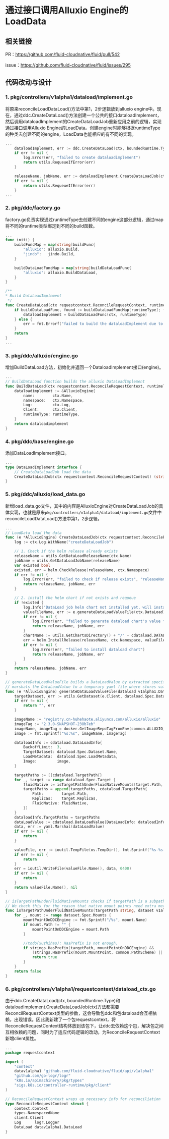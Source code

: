 # 通过接口调用Alluxio Engine的LoadData

## 相关链接

PR：<https://github.com/fluid-cloudnative/fluid/pull/542>

issue：<https://github.com/fluid-cloudnative/fluid/issues/295>

## 代码改动与设计

### 1. pkg/controllers/v1alpha1/dataload/implement.go

将原来reconcileLoadDataLoad()方法中第1，2步逻辑放到alluxio engine中。现在，通过ddc.CreateDataLoad()方法创建一个公共的接口dataloadImplement，然后调用dataloadImplement的CreateDataLoadJob重新应用之前的逻辑，实现通过接口调用Alluxio Engine的LoadData。创建engine时能够根据runtimeType的种类去创建不同的engine，LoadData也能相应的有不同的实现。

```go
...
	dataloadImplement, err := ddc.CreateDataLoad(ctx, boundedRuntime.Type)
	if err != nil {
		log.Error(err, "failed to create dataloadimplement")
		return utils.RequeueIfError(err)
	}

	releaseName, jobName, err := dataloadImplement.CreateDataLoadJob(ctx)
	if err != nil {
		return utils.RequeueIfError(err)
	}
...
```

### 2. pkg/ddc/factory.go

factory.go负责实现通过runtimeType去创建不同的engine这部分逻辑，通过map将不同的runtime类型绑定到不同的build函数。

```go
...
func init() {
	buildFuncMap = map[string]buildFunc{
		"alluxio": alluxio.Build,
		"jindo":   jindo.Build,
	}

	buildDataLoadFuncMap = map[string]buildDataLoadFunc{
		"alluxio": alluxio.BuildDataLoad,
	}
}

/**
* Build DataLoadImplement
 */
func CreateDataLoad(ctx requestcontext.ReconcileRequestContext, runtimeType string) (dataloadImplement base.DataLoadImplement, err error) {
	if buildDataLoadFunc, found := buildDataLoadFuncMap[runtimeType]; found {
		dataloadImplement = buildDataLoadFunc(ctx, runtimeType)
	} else {
		err = fmt.Errorf("failed to build the dataloadImplement due to the type %s is not found", ctx.NamespacedName)
	}
	return
}
...
```

### 3. pkg/ddc/alluxio/engine.go

增加BuildDataLoad方法，初始化并返回一个DataloadImplement接口(engine)。

```go
...
// BuildDataLoad function builds the alluxio DataLoadImplement
func BuildDataLoad(ctx requestcontext.ReconcileRequestContext, runtimeType string) base.DataLoadImplement {
	dataloadimplement := &AlluxioEngine{
		name:        ctx.Name,
		namespace:   ctx.Namespace,
		Log:         ctx.Log,
		Client:      ctx.Client,
		runtimeType: runtimeType,
	}
	return dataloadimplement
}
```

### 4. pkg/ddc/base/engine.go

添加DataLoadImplement接口。

```go
...
type DataLoadImplement interface {
	// CreateDataLoadJob load the data
	CreateDataLoadJob(ctx requestcontext.ReconcileRequestContext) (string, string, error)
}

```

### 5. pkg/ddc/alluxio/load_data.go

新增load_data.go文件，其中的内容是AlluxioEngine对CreateDataLoadJob的具体实现，也就是原来`pkg/controllers/v1alpha1/dataload/implement.go`文件中reconcileLoadDataLoad()方法中第1，2步逻辑。

```go
...
// LoadData load the data
func (e *AlluxioEngine) CreateDataLoadJob(ctx requestcontext.ReconcileRequestContext) (releaseName string, jobName string, err error) {
	log := ctx.Log.WithName("createDataLoadJob")

	// 1. Check if the helm release already exists
	releaseName = utils.GetDataLoadReleaseName(ctx.Name)
	jobName = utils.GetDataLoadJobName(releaseName)
	var existed bool
	existed, err = helm.CheckRelease(releaseName, ctx.Namespace)
	if err != nil {
		log.Error(err, "failed to check if release exists", "releaseName", releaseName, "namespace", ctx.Namespace)
		return releaseName, jobName, err
	}

	// 2. install the helm chart if not exists and requeue
	if !existed {
		log.Info("DataLoad job helm chart not installed yet, will install")
		valueFileName, err := e.generateDataLoadValueFile(ctx.DataLoad)
		if err != nil {
			log.Error(err, "failed to generate dataload chart's value file")
			return releaseName, jobName, err
		}
		chartName := utils.GetChartsDirectory() + "/" + cdataload.DATALOAD_CHART
		err = helm.InstallRelease(releaseName, ctx.Namespace, valueFileName, chartName)
		if err != nil {
			log.Error(err, "failed to install dataload chart")
			return releaseName, jobName, err
		}
	}
	return releaseName, jobName, err
}

// generateDataLoadValueFile builds a DataLoadValue by extracted specifications from the given DataLoad, and
// marshals the DataLoadValue to a temporary yaml file where stores values that'll be used by fluid dataloader helm chart
func (e *AlluxioEngine) generateDataLoadValueFile(dataload v1alpha1.DataLoad) (valueFileName string, err error) {
	targetDataset, err := utils.GetDataset(e.Client, dataload.Spec.Dataset.Name, dataload.Spec.Dataset.Namespace)
	if err != nil {
		return "", err
	}

	imageName := "registry.cn-huhehaote.aliyuncs.com/alluxio/alluxio"
	imageTag := "2.3.0-SNAPSHOT-238b7eb"
	imageName, imageTag = docker.GetImageRepoTagFromEnv(common.ALLUXIO_DATALOAD_IMAGE_ENV, imageName, imageTag)
	image := fmt.Sprintf("%s:%s", imageName, imageTag)

	dataloadInfo := cdataload.DataLoadInfo{
		BackoffLimit:  3,
		TargetDataset: dataload.Spec.Dataset.Name,
		LoadMetadata:  dataload.Spec.LoadMetadata,
		Image:         image,
	}

	targetPaths := []cdataload.TargetPath{}
	for _, target := range dataload.Spec.Target {
		fluidNative := isTargetPathUnderFluidNativeMounts(target.Path, *targetDataset)
		targetPaths = append(targetPaths, cdataload.TargetPath{
			Path:        target.Path,
			Replicas:    target.Replicas,
			FluidNative: fluidNative,
		})
	}
	dataloadInfo.TargetPaths = targetPaths
	dataLoadValue := cdataload.DataLoadValue{DataLoadInfo: dataloadInfo}
	data, err := yaml.Marshal(dataLoadValue)
	if err != nil {
		return
	}

	valueFile, err := ioutil.TempFile(os.TempDir(), fmt.Sprintf("%s-%s-loader-values.yaml", dataload.Namespace, dataload.Name))
	if err != nil {
		return
	}
	err = ioutil.WriteFile(valueFile.Name(), data, 0400)
	if err != nil {
		return
	}
	return valueFile.Name(), nil
}

// isTargetPathUnderFluidNativeMounts checks if targetPath is a subpath under some given native mount point.
// We check this for the reason that native mount points need extra metadata sync operations.
func isTargetPathUnderFluidNativeMounts(targetPath string, dataset v1alpha1.Dataset) bool {
	for _, mount := range dataset.Spec.Mounts {
		mountPointOnDDCEngine := fmt.Sprintf("/%s", mount.Name)
		if mount.Path != "" {
			mountPointOnDDCEngine = mount.Path
		}

		//todo(xuzhihao): HasPrefix is not enough.
		if strings.HasPrefix(targetPath, mountPointOnDDCEngine) &&
			(strings.HasPrefix(mount.MountPoint, common.PathScheme) || strings.HasPrefix(mount.MountPoint, common.VolumeScheme)) {
			return true
		}
	}
	return false
}
```

### 6. pkg/controllers/v1alpha1/requestcontext/dataload_ctx.go

由于ddc.CreateDataLoad(ctx, boundedRuntime.Type)和dataloadImplement.CreateDataLoadJob(ctx)方法都需要ReconcilRequestContext类型的参数，这会导致包ddc和包dataload会互相依赖，出现错误。因此我新建了一个包requestcontext，将ReconcileRequestContext结构体放到该包下，让ddc去依赖这个包，解决包之间互相依赖的问题，同时为了适应代码逻辑的改动，为ReconcileRequestContext新增client属性。

```go
...
package requestcontext

import (
	"context"
	datav1alpha1 "github.com/fluid-cloudnative/fluid/api/v1alpha1"
	"github.com/go-logr/logr"
	"k8s.io/apimachinery/pkg/types"
	"sigs.k8s.io/controller-runtime/pkg/client"
)

// ReconcileRequestContext wraps up necessary info for reconciliation
type ReconcileRequestContext struct {
	context.Context
	types.NamespacedName
	client.Client
	Log      logr.Logger
	DataLoad datav1alpha1.DataLoad
}
```



